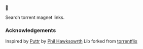 🧲

Search torrent magnet links.

### Acknowledgements

Inspired by [Puttr](https://github.com/philhawksworth/puttr) by [Phil Hawksowrth](https://twitter.com/philhawksworth)
Lib forked from [torrentflix](https://github.com/ItzBlitz98/torrentflix)
